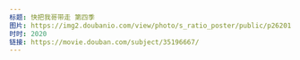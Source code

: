 ```yaml
---
标题: 快把我哥带走 第四季
图片: https://img2.doubanio.com/view/photo/s_ratio_poster/public/p2620123541.jpg
时时: 2020
链接: https://movie.douban.com/subject/35196667/
---
```

